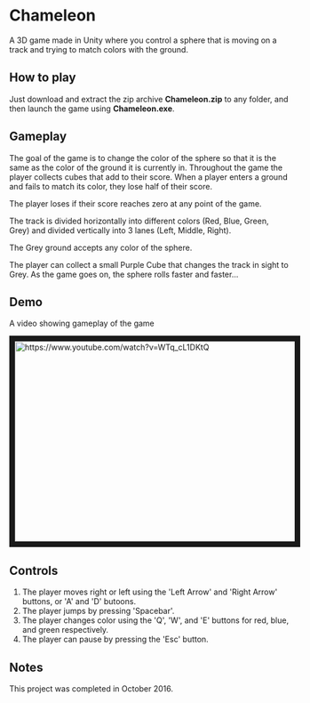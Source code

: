 # Chameleon
A 3D game made in Unity where you control a sphere that is moving on a track and trying to match colors with the ground.

## How to play
Just download and extract the zip archive **Chameleon.zip** to any folder, and then launch the game using **Chameleon.exe**.

## Gameplay
The goal of the game is to change the color of the sphere so that it is the same as the color of the ground it
is currently in. Throughout the game the player collects cubes that add to their score. When a player enters a
ground and fails to match its color, they lose half of their score.

The player loses if their score reaches zero at any point of the game.

The track is divided horizontally into different colors (Red, Blue, Green, Grey) and divided vertically into 3
lanes (Left, Middle, Right).

The Grey ground accepts any color of the sphere.

The player can collect a small Purple Cube that changes the track in sight to Grey.
As the game goes on, the sphere rolls faster and faster...

## Demo

A video showing gameplay of the game

<a href="https://www.youtube.com/watch?v=WTq_cL1DKtQ
" target="_blank"><img src="https://user-images.githubusercontent.com/10839251/98711341-25fea500-2385-11eb-81d1-54b251bc12c2.png" 
alt="https://www.youtube.com/watch?v=WTq_cL1DKtQ" width="640" height="360" border="10" /></a>

## Controls

1. The player moves right or left using the 'Left Arrow' and 'Right Arrow' buttons, or 'A' and 'D' butoons.
2. The player jumps by pressing 'Spacebar'.
3. The player changes color using the 'Q', 'W', and 'E' buttons for red, blue, and green respectively.
4. The player can pause by pressing the 'Esc' button.

## Notes

This project was completed in October 2016.
